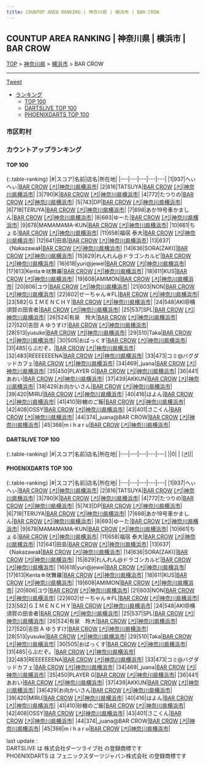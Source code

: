 ```yaml
---
title: COUNTUP AREA RANKING | 神奈川県 | 横浜市 | BAR CROW
---
```

## COUNTUP AREA RANKING | 神奈川県 | 横浜市 | BAR CROW

[TOP](/darts/rank/) > [神奈川県](/darts/rank/神奈川県/) > [横浜市](/darts/rank/神奈川県/横浜市/) > BAR CROW

___

<a href="https://twitter.com/share?ref_src=twsrc%5Etfw" data-text="COUNTUP AREA RANKING | 神奈川県横浜市BAR CROW" class="twitter-share-button" data-hashtags="DARTSLIVE,PHOENIXDARTS,darts,ダーツ" data-show-count="false">Tweet</a>

* [ランキング](#カウントアップランキング)
    * [TOP 100](#top-100)
    * [DARTSLIVE TOP 100](#dartslive-top-100)
    * [PHOENIXDARTS TOP 100](#phoenixdarts-top-100)

### 市区町村

<ul>

</ul>

### カウントアップランキング

#### TOP 100



{:.table-ranking}
|#|スコア|名前|店名|所在地|
|---|---|---|---|---|
|1|937|<span class="rank-name-pd">へぃへぃ</span>|<a href="/darts/rank/shops/39855.html">BAR CROW</a> <a href="https://vs.phoenixdarts.com/jp/shop/shopDetailInfo/s_39855?s_seq=39855">[↗]</a>|<a href="/darts/rank/神奈川県/横浜市">神奈川県横浜市</a>|
|2|816|<span class="rank-name-pd">TATSUYA</span>|<a href="/darts/rank/shops/39855.html">BAR CROW</a> <a href="https://vs.phoenixdarts.com/jp/shop/shopDetailInfo/s_39855?s_seq=39855">[↗]</a>|<a href="/darts/rank/神奈川県/横浜市">神奈川県横浜市</a>|
|3|790|<span class="rank-name-pd">K</span>|<a href="/darts/rank/shops/39855.html">BAR CROW</a> <a href="https://vs.phoenixdarts.com/jp/shop/shopDetailInfo/s_39855?s_seq=39855">[↗]</a>|<a href="/darts/rank/神奈川県/横浜市">神奈川県横浜市</a>|
|4|772|<span class="rank-name-pd">たつりの</span>|<a href="/darts/rank/shops/39855.html">BAR CROW</a> <a href="https://vs.phoenixdarts.com/jp/shop/shopDetailInfo/s_39855?s_seq=39855">[↗]</a>|<a href="/darts/rank/神奈川県/横浜市">神奈川県横浜市</a>|
|5|743|<span class="rank-name-pd">DP</span>|<a href="/darts/rank/shops/39855.html">BAR CROW</a> <a href="https://vs.phoenixdarts.com/jp/shop/shopDetailInfo/s_39855?s_seq=39855">[↗]</a>|<a href="/darts/rank/神奈川県/横浜市">神奈川県横浜市</a>|
|6|718|<span class="rank-name-pd">TERUYA</span>|<a href="/darts/rank/shops/39855.html">BAR CROW</a> <a href="https://vs.phoenixdarts.com/jp/shop/shopDetailInfo/s_39855?s_seq=39855">[↗]</a>|<a href="/darts/rank/神奈川県/横浜市">神奈川県横浜市</a>|
|7|698|<span class="rank-name-pd">あか19号車かましん</span>|<a href="/darts/rank/shops/39855.html">BAR CROW</a> <a href="https://vs.phoenixdarts.com/jp/shop/shopDetailInfo/s_39855?s_seq=39855">[↗]</a>|<a href="/darts/rank/神奈川県/横浜市">神奈川県横浜市</a>|
|8|693|<span class="rank-name-pd">ゆーた</span>|<a href="/darts/rank/shops/39855.html">BAR CROW</a> <a href="https://vs.phoenixdarts.com/jp/shop/shopDetailInfo/s_39855?s_seq=39855">[↗]</a>|<a href="/darts/rank/神奈川県/横浜市">神奈川県横浜市</a>|
|9|678|<span class="rank-name-pd">MAMAMAMA-KUN</span>|<a href="/darts/rank/shops/39855.html">BAR CROW</a> <a href="https://vs.phoenixdarts.com/jp/shop/shopDetailInfo/s_39855?s_seq=39855">[↗]</a>|<a href="/darts/rank/神奈川県/横浜市">神奈川県横浜市</a>|
|10|661|<span class="rank-name-pd">ちょる</span>|<a href="/darts/rank/shops/39855.html">BAR CROW</a> <a href="https://vs.phoenixdarts.com/jp/shop/shopDetailInfo/s_39855?s_seq=39855">[↗]</a>|<a href="/darts/rank/神奈川県/横浜市">神奈川県横浜市</a>|
|11|658|<span class="rank-name-pd">福宿 泰大</span>|<a href="/darts/rank/shops/39855.html">BAR CROW</a> <a href="https://vs.phoenixdarts.com/jp/shop/shopDetailInfo/s_39855?s_seq=39855">[↗]</a>|<a href="/darts/rank/神奈川県/横浜市">神奈川県横浜市</a>|
|12|641|<span class="rank-name-pd">田島</span>|<a href="/darts/rank/shops/39855.html">BAR CROW</a> <a href="https://vs.phoenixdarts.com/jp/shop/shopDetailInfo/s_39855?s_seq=39855">[↗]</a>|<a href="/darts/rank/神奈川県/横浜市">神奈川県横浜市</a>|
|13|637|<span class="rank-name-pd">《Nakazawa》</span>|<a href="/darts/rank/shops/39855.html">BAR CROW</a> <a href="https://vs.phoenixdarts.com/jp/shop/shopDetailInfo/s_39855?s_seq=39855">[↗]</a>|<a href="/darts/rank/神奈川県/横浜市">神奈川県横浜市</a>|
|14|636|<span class="rank-name-pd">SORA[ZAKI]</span>|<a href="/darts/rank/shops/39855.html">BAR CROW</a> <a href="https://vs.phoenixdarts.com/jp/shop/shopDetailInfo/s_39855?s_seq=39855">[↗]</a>|<a href="/darts/rank/神奈川県/横浜市">神奈川県横浜市</a>|
|15|629|<span class="rank-name-pd">れんれん@ドラゴンカルビ</span>|<a href="/darts/rank/shops/39855.html">BAR CROW</a> <a href="https://vs.phoenixdarts.com/jp/shop/shopDetailInfo/s_39855?s_seq=39855">[↗]</a>|<a href="/darts/rank/神奈川県/横浜市">神奈川県横浜市</a>|
|16|618|<span class="rank-name-pd">yuri@jewel</span>|<a href="/darts/rank/shops/39855.html">BAR CROW</a> <a href="https://vs.phoenixdarts.com/jp/shop/shopDetailInfo/s_39855?s_seq=39855">[↗]</a>|<a href="/darts/rank/神奈川県/横浜市">神奈川県横浜市</a>|
|17|613|<span class="rank-name-pd">Kenta☆吠舞羅</span>|<a href="/darts/rank/shops/39855.html">BAR CROW</a> <a href="https://vs.phoenixdarts.com/jp/shop/shopDetailInfo/s_39855?s_seq=39855">[↗]</a>|<a href="/darts/rank/神奈川県/横浜市">神奈川県横浜市</a>|
|18|611|<span class="rank-name-pd">KUS</span>|<a href="/darts/rank/shops/39855.html">BAR CROW</a> <a href="https://vs.phoenixdarts.com/jp/shop/shopDetailInfo/s_39855?s_seq=39855">[↗]</a>|<a href="/darts/rank/神奈川県/横浜市">神奈川県横浜市</a>|
|19|608|<span class="rank-name-pd">AMIMON</span>|<a href="/darts/rank/shops/39855.html">BAR CROW</a> <a href="https://vs.phoenixdarts.com/jp/shop/shopDetailInfo/s_39855?s_seq=39855">[↗]</a>|<a href="/darts/rank/神奈川県/横浜市">神奈川県横浜市</a>|
|20|606|<span class="rank-name-pd">ユウ</span>|<a href="/darts/rank/shops/39855.html">BAR CROW</a> <a href="https://vs.phoenixdarts.com/jp/shop/shopDetailInfo/s_39855?s_seq=39855">[↗]</a>|<a href="/darts/rank/神奈川県/横浜市">神奈川県横浜市</a>|
|21|603|<span class="rank-name-pd">NON</span>|<a href="/darts/rank/shops/39855.html">BAR CROW</a> <a href="https://vs.phoenixdarts.com/jp/shop/shopDetailInfo/s_39855?s_seq=39855">[↗]</a>|<a href="/darts/rank/神奈川県/横浜市">神奈川県横浜市</a>|
|22|602|<span class="rank-name-pd">せーちゃん☆FL</span>|<a href="/darts/rank/shops/39855.html">BAR CROW</a> <a href="https://vs.phoenixdarts.com/jp/shop/shopDetailInfo/s_39855?s_seq=39855">[↗]</a>|<a href="/darts/rank/神奈川県/横浜市">神奈川県横浜市</a>|
|23|582|<span class="rank-name-pd">ＧＩＭＥＮＣＨＹ</span>|<a href="/darts/rank/shops/39855.html">BAR CROW</a> <a href="https://vs.phoenixdarts.com/jp/shop/shopDetailInfo/s_39855?s_seq=39855">[↗]</a>|<a href="/darts/rank/神奈川県/横浜市">神奈川県横浜市</a>|
|24|548|<span class="rank-name-pd">AKI@横須賀の田舎者</span>|<a href="/darts/rank/shops/39855.html">BAR CROW</a> <a href="https://vs.phoenixdarts.com/jp/shop/shopDetailInfo/s_39855?s_seq=39855">[↗]</a>|<a href="/darts/rank/神奈川県/横浜市">神奈川県横浜市</a>|
|25|537|<span class="rank-name-pd">SPL</span>|<a href="/darts/rank/shops/39855.html">BAR CROW</a> <a href="https://vs.phoenixdarts.com/jp/shop/shopDetailInfo/s_39855?s_seq=39855">[↗]</a>|<a href="/darts/rank/神奈川県/横浜市">神奈川県横浜市</a>|
|26|524|<span class="rank-name-pd">有泉　玲大</span>|<a href="/darts/rank/shops/39855.html">BAR CROW</a> <a href="https://vs.phoenixdarts.com/jp/shop/shopDetailInfo/s_39855?s_seq=39855">[↗]</a>|<a href="/darts/rank/神奈川県/横浜市">神奈川県横浜市</a>|
|27|520|<span class="rank-name-pd">吉田 A ゆうすけ</span>|<a href="/darts/rank/shops/39855.html">BAR CROW</a> <a href="https://vs.phoenixdarts.com/jp/shop/shopDetailInfo/s_39855?s_seq=39855">[↗]</a>|<a href="/darts/rank/神奈川県/横浜市">神奈川県横浜市</a>|
|28|513|<span class="rank-name-pd">yusuke</span>|<a href="/darts/rank/shops/39855.html">BAR CROW</a> <a href="https://vs.phoenixdarts.com/jp/shop/shopDetailInfo/s_39855?s_seq=39855">[↗]</a>|<a href="/darts/rank/神奈川県/横浜市">神奈川県横浜市</a>|
|29|510|<span class="rank-name-pd">Taka</span>|<a href="/darts/rank/shops/39855.html">BAR CROW</a> <a href="https://vs.phoenixdarts.com/jp/shop/shopDetailInfo/s_39855?s_seq=39855">[↗]</a>|<a href="/darts/rank/神奈川県/横浜市">神奈川県横浜市</a>|
|30|505|<span class="rank-name-pd">おばっくす</span>|<a href="/darts/rank/shops/39855.html">BAR CROW</a> <a href="https://vs.phoenixdarts.com/jp/shop/shopDetailInfo/s_39855?s_seq=39855">[↗]</a>|<a href="/darts/rank/神奈川県/横浜市">神奈川県横浜市</a>|
|31|485|<span class="rank-name-pd">らぶだぞ。</span>|<a href="/darts/rank/shops/39855.html">BAR CROW</a> <a href="https://vs.phoenixdarts.com/jp/shop/shopDetailInfo/s_39855?s_seq=39855">[↗]</a>|<a href="/darts/rank/神奈川県/横浜市">神奈川県横浜市</a>|
|32|483|<span class="rank-name-pd">REEEEEEENA</span>|<a href="/darts/rank/shops/39855.html">BAR CROW</a> <a href="https://vs.phoenixdarts.com/jp/shop/shopDetailInfo/s_39855?s_seq=39855">[↗]</a>|<a href="/darts/rank/神奈川県/横浜市">神奈川県横浜市</a>|
|33|473|<span class="rank-name-pd">コミ@バグダッドカフェ</span>|<a href="/darts/rank/shops/39855.html">BAR CROW</a> <a href="https://vs.phoenixdarts.com/jp/shop/shopDetailInfo/s_39855?s_seq=39855">[↗]</a>|<a href="/darts/rank/神奈川県/横浜市">神奈川県横浜市</a>|
|34|469|<span class="rank-name-pd">_juana</span>|<a href="/darts/rank/shops/39855.html">BAR CROW</a> <a href="https://vs.phoenixdarts.com/jp/shop/shopDetailInfo/s_39855?s_seq=39855">[↗]</a>|<a href="/darts/rank/神奈川県/横浜市">神奈川県横浜市</a>|
|35|450|<span class="rank-name-pd">PLAYER   G</span>|<a href="/darts/rank/shops/39855.html">BAR CROW</a> <a href="https://vs.phoenixdarts.com/jp/shop/shopDetailInfo/s_39855?s_seq=39855">[↗]</a>|<a href="/darts/rank/神奈川県/横浜市">神奈川県横浜市</a>|
|36|441|<span class="rank-name-pd">あおい</span>|<a href="/darts/rank/shops/39855.html">BAR CROW</a> <a href="https://vs.phoenixdarts.com/jp/shop/shopDetailInfo/s_39855?s_seq=39855">[↗]</a>|<a href="/darts/rank/神奈川県/横浜市">神奈川県横浜市</a>|
|37|439|<span class="rank-name-pd">AKKUN</span>|<a href="/darts/rank/shops/39855.html">BAR CROW</a> <a href="https://vs.phoenixdarts.com/jp/shop/shopDetailInfo/s_39855?s_seq=39855">[↗]</a>|<a href="/darts/rank/神奈川県/横浜市">神奈川県横浜市</a>|
|38|429|<span class="rank-name-pd">お向かいさん</span>|<a href="/darts/rank/shops/39855.html">BAR CROW</a> <a href="https://vs.phoenixdarts.com/jp/shop/shopDetailInfo/s_39855?s_seq=39855">[↗]</a>|<a href="/darts/rank/神奈川県/横浜市">神奈川県横浜市</a>|
|39|420|<span class="rank-name-pd">MIRU</span>|<a href="/darts/rank/shops/39855.html">BAR CROW</a> <a href="https://vs.phoenixdarts.com/jp/shop/shopDetailInfo/s_39855?s_seq=39855">[↗]</a>|<a href="/darts/rank/神奈川県/横浜市">神奈川県横浜市</a>|
|40|416|<span class="rank-name-pd">はよん</span>|<a href="/darts/rank/shops/39855.html">BAR CROW</a> <a href="https://vs.phoenixdarts.com/jp/shop/shopDetailInfo/s_39855?s_seq=39855">[↗]</a>|<a href="/darts/rank/神奈川県/横浜市">神奈川県横浜市</a>|
|41|410|<span class="rank-name-pd">砂糖のご飯</span>|<a href="/darts/rank/shops/39855.html">BAR CROW</a> <a href="https://vs.phoenixdarts.com/jp/shop/shopDetailInfo/s_39855?s_seq=39855">[↗]</a>|<a href="/darts/rank/神奈川県/横浜市">神奈川県横浜市</a>|
|42|408|<span class="rank-name-pd">OSSY</span>|<a href="/darts/rank/shops/39855.html">BAR CROW</a> <a href="https://vs.phoenixdarts.com/jp/shop/shopDetailInfo/s_39855?s_seq=39855">[↗]</a>|<a href="/darts/rank/神奈川県/横浜市">神奈川県横浜市</a>|
|43|401|<span class="rank-name-pd">さこくん</span>|<a href="/darts/rank/shops/39855.html">BAR CROW</a> <a href="https://vs.phoenixdarts.com/jp/shop/shopDetailInfo/s_39855?s_seq=39855">[↗]</a>|<a href="/darts/rank/神奈川県/横浜市">神奈川県横浜市</a>|
|44|374|<span class="rank-name-pd">_juana@BAR CROW</span>|<a href="/darts/rank/shops/39855.html">BAR CROW</a> <a href="https://vs.phoenixdarts.com/jp/shop/shopDetailInfo/s_39855?s_seq=39855">[↗]</a>|<a href="/darts/rank/神奈川県/横浜市">神奈川県横浜市</a>|
|45|366|<span class="rank-name-pd">m i h a r u</span>|<a href="/darts/rank/shops/39855.html">BAR CROW</a> <a href="https://vs.phoenixdarts.com/jp/shop/shopDetailInfo/s_39855?s_seq=39855">[↗]</a>|<a href="/darts/rank/神奈川県/横浜市">神奈川県横浜市</a>|


#### DARTSLIVE TOP 100



{:.table-ranking}
|#|スコア|名前|店名|所在地|
|---|---|---|---|---|
||0|<span class="rank-name-dl"> </span>|<a href="/darts/rank/shops/.html"></a> <a href="">[↗]</a>|<a href="/darts/rank//"></a>|


#### PHOENIXDARTS TOP 100



{:.table-ranking}
|#|スコア|名前|店名|所在地|
|---|---|---|---|---|
|1|937|<span class="rank-name-pd">へぃへぃ</span>|<a href="/darts/rank/shops/39855.html">BAR CROW</a> <a href="https://vs.phoenixdarts.com/jp/shop/shopDetailInfo/s_39855?s_seq=39855">[↗]</a>|<a href="/darts/rank/神奈川県/横浜市">神奈川県横浜市</a>|
|2|816|<span class="rank-name-pd">TATSUYA</span>|<a href="/darts/rank/shops/39855.html">BAR CROW</a> <a href="https://vs.phoenixdarts.com/jp/shop/shopDetailInfo/s_39855?s_seq=39855">[↗]</a>|<a href="/darts/rank/神奈川県/横浜市">神奈川県横浜市</a>|
|3|790|<span class="rank-name-pd">K</span>|<a href="/darts/rank/shops/39855.html">BAR CROW</a> <a href="https://vs.phoenixdarts.com/jp/shop/shopDetailInfo/s_39855?s_seq=39855">[↗]</a>|<a href="/darts/rank/神奈川県/横浜市">神奈川県横浜市</a>|
|4|772|<span class="rank-name-pd">たつりの</span>|<a href="/darts/rank/shops/39855.html">BAR CROW</a> <a href="https://vs.phoenixdarts.com/jp/shop/shopDetailInfo/s_39855?s_seq=39855">[↗]</a>|<a href="/darts/rank/神奈川県/横浜市">神奈川県横浜市</a>|
|5|743|<span class="rank-name-pd">DP</span>|<a href="/darts/rank/shops/39855.html">BAR CROW</a> <a href="https://vs.phoenixdarts.com/jp/shop/shopDetailInfo/s_39855?s_seq=39855">[↗]</a>|<a href="/darts/rank/神奈川県/横浜市">神奈川県横浜市</a>|
|6|718|<span class="rank-name-pd">TERUYA</span>|<a href="/darts/rank/shops/39855.html">BAR CROW</a> <a href="https://vs.phoenixdarts.com/jp/shop/shopDetailInfo/s_39855?s_seq=39855">[↗]</a>|<a href="/darts/rank/神奈川県/横浜市">神奈川県横浜市</a>|
|7|698|<span class="rank-name-pd">あか19号車かましん</span>|<a href="/darts/rank/shops/39855.html">BAR CROW</a> <a href="https://vs.phoenixdarts.com/jp/shop/shopDetailInfo/s_39855?s_seq=39855">[↗]</a>|<a href="/darts/rank/神奈川県/横浜市">神奈川県横浜市</a>|
|8|693|<span class="rank-name-pd">ゆーた</span>|<a href="/darts/rank/shops/39855.html">BAR CROW</a> <a href="https://vs.phoenixdarts.com/jp/shop/shopDetailInfo/s_39855?s_seq=39855">[↗]</a>|<a href="/darts/rank/神奈川県/横浜市">神奈川県横浜市</a>|
|9|678|<span class="rank-name-pd">MAMAMAMA-KUN</span>|<a href="/darts/rank/shops/39855.html">BAR CROW</a> <a href="https://vs.phoenixdarts.com/jp/shop/shopDetailInfo/s_39855?s_seq=39855">[↗]</a>|<a href="/darts/rank/神奈川県/横浜市">神奈川県横浜市</a>|
|10|661|<span class="rank-name-pd">ちょる</span>|<a href="/darts/rank/shops/39855.html">BAR CROW</a> <a href="https://vs.phoenixdarts.com/jp/shop/shopDetailInfo/s_39855?s_seq=39855">[↗]</a>|<a href="/darts/rank/神奈川県/横浜市">神奈川県横浜市</a>|
|11|658|<span class="rank-name-pd">福宿 泰大</span>|<a href="/darts/rank/shops/39855.html">BAR CROW</a> <a href="https://vs.phoenixdarts.com/jp/shop/shopDetailInfo/s_39855?s_seq=39855">[↗]</a>|<a href="/darts/rank/神奈川県/横浜市">神奈川県横浜市</a>|
|12|641|<span class="rank-name-pd">田島</span>|<a href="/darts/rank/shops/39855.html">BAR CROW</a> <a href="https://vs.phoenixdarts.com/jp/shop/shopDetailInfo/s_39855?s_seq=39855">[↗]</a>|<a href="/darts/rank/神奈川県/横浜市">神奈川県横浜市</a>|
|13|637|<span class="rank-name-pd">《Nakazawa》</span>|<a href="/darts/rank/shops/39855.html">BAR CROW</a> <a href="https://vs.phoenixdarts.com/jp/shop/shopDetailInfo/s_39855?s_seq=39855">[↗]</a>|<a href="/darts/rank/神奈川県/横浜市">神奈川県横浜市</a>|
|14|636|<span class="rank-name-pd">SORA[ZAKI]</span>|<a href="/darts/rank/shops/39855.html">BAR CROW</a> <a href="https://vs.phoenixdarts.com/jp/shop/shopDetailInfo/s_39855?s_seq=39855">[↗]</a>|<a href="/darts/rank/神奈川県/横浜市">神奈川県横浜市</a>|
|15|629|<span class="rank-name-pd">れんれん@ドラゴンカルビ</span>|<a href="/darts/rank/shops/39855.html">BAR CROW</a> <a href="https://vs.phoenixdarts.com/jp/shop/shopDetailInfo/s_39855?s_seq=39855">[↗]</a>|<a href="/darts/rank/神奈川県/横浜市">神奈川県横浜市</a>|
|16|618|<span class="rank-name-pd">yuri@jewel</span>|<a href="/darts/rank/shops/39855.html">BAR CROW</a> <a href="https://vs.phoenixdarts.com/jp/shop/shopDetailInfo/s_39855?s_seq=39855">[↗]</a>|<a href="/darts/rank/神奈川県/横浜市">神奈川県横浜市</a>|
|17|613|<span class="rank-name-pd">Kenta☆吠舞羅</span>|<a href="/darts/rank/shops/39855.html">BAR CROW</a> <a href="https://vs.phoenixdarts.com/jp/shop/shopDetailInfo/s_39855?s_seq=39855">[↗]</a>|<a href="/darts/rank/神奈川県/横浜市">神奈川県横浜市</a>|
|18|611|<span class="rank-name-pd">KUS</span>|<a href="/darts/rank/shops/39855.html">BAR CROW</a> <a href="https://vs.phoenixdarts.com/jp/shop/shopDetailInfo/s_39855?s_seq=39855">[↗]</a>|<a href="/darts/rank/神奈川県/横浜市">神奈川県横浜市</a>|
|19|608|<span class="rank-name-pd">AMIMON</span>|<a href="/darts/rank/shops/39855.html">BAR CROW</a> <a href="https://vs.phoenixdarts.com/jp/shop/shopDetailInfo/s_39855?s_seq=39855">[↗]</a>|<a href="/darts/rank/神奈川県/横浜市">神奈川県横浜市</a>|
|20|606|<span class="rank-name-pd">ユウ</span>|<a href="/darts/rank/shops/39855.html">BAR CROW</a> <a href="https://vs.phoenixdarts.com/jp/shop/shopDetailInfo/s_39855?s_seq=39855">[↗]</a>|<a href="/darts/rank/神奈川県/横浜市">神奈川県横浜市</a>|
|21|603|<span class="rank-name-pd">NON</span>|<a href="/darts/rank/shops/39855.html">BAR CROW</a> <a href="https://vs.phoenixdarts.com/jp/shop/shopDetailInfo/s_39855?s_seq=39855">[↗]</a>|<a href="/darts/rank/神奈川県/横浜市">神奈川県横浜市</a>|
|22|602|<span class="rank-name-pd">せーちゃん☆FL</span>|<a href="/darts/rank/shops/39855.html">BAR CROW</a> <a href="https://vs.phoenixdarts.com/jp/shop/shopDetailInfo/s_39855?s_seq=39855">[↗]</a>|<a href="/darts/rank/神奈川県/横浜市">神奈川県横浜市</a>|
|23|582|<span class="rank-name-pd">ＧＩＭＥＮＣＨＹ</span>|<a href="/darts/rank/shops/39855.html">BAR CROW</a> <a href="https://vs.phoenixdarts.com/jp/shop/shopDetailInfo/s_39855?s_seq=39855">[↗]</a>|<a href="/darts/rank/神奈川県/横浜市">神奈川県横浜市</a>|
|24|548|<span class="rank-name-pd">AKI@横須賀の田舎者</span>|<a href="/darts/rank/shops/39855.html">BAR CROW</a> <a href="https://vs.phoenixdarts.com/jp/shop/shopDetailInfo/s_39855?s_seq=39855">[↗]</a>|<a href="/darts/rank/神奈川県/横浜市">神奈川県横浜市</a>|
|25|537|<span class="rank-name-pd">SPL</span>|<a href="/darts/rank/shops/39855.html">BAR CROW</a> <a href="https://vs.phoenixdarts.com/jp/shop/shopDetailInfo/s_39855?s_seq=39855">[↗]</a>|<a href="/darts/rank/神奈川県/横浜市">神奈川県横浜市</a>|
|26|524|<span class="rank-name-pd">有泉　玲大</span>|<a href="/darts/rank/shops/39855.html">BAR CROW</a> <a href="https://vs.phoenixdarts.com/jp/shop/shopDetailInfo/s_39855?s_seq=39855">[↗]</a>|<a href="/darts/rank/神奈川県/横浜市">神奈川県横浜市</a>|
|27|520|<span class="rank-name-pd">吉田 A ゆうすけ</span>|<a href="/darts/rank/shops/39855.html">BAR CROW</a> <a href="https://vs.phoenixdarts.com/jp/shop/shopDetailInfo/s_39855?s_seq=39855">[↗]</a>|<a href="/darts/rank/神奈川県/横浜市">神奈川県横浜市</a>|
|28|513|<span class="rank-name-pd">yusuke</span>|<a href="/darts/rank/shops/39855.html">BAR CROW</a> <a href="https://vs.phoenixdarts.com/jp/shop/shopDetailInfo/s_39855?s_seq=39855">[↗]</a>|<a href="/darts/rank/神奈川県/横浜市">神奈川県横浜市</a>|
|29|510|<span class="rank-name-pd">Taka</span>|<a href="/darts/rank/shops/39855.html">BAR CROW</a> <a href="https://vs.phoenixdarts.com/jp/shop/shopDetailInfo/s_39855?s_seq=39855">[↗]</a>|<a href="/darts/rank/神奈川県/横浜市">神奈川県横浜市</a>|
|30|505|<span class="rank-name-pd">おばっくす</span>|<a href="/darts/rank/shops/39855.html">BAR CROW</a> <a href="https://vs.phoenixdarts.com/jp/shop/shopDetailInfo/s_39855?s_seq=39855">[↗]</a>|<a href="/darts/rank/神奈川県/横浜市">神奈川県横浜市</a>|
|31|485|<span class="rank-name-pd">らぶだぞ。</span>|<a href="/darts/rank/shops/39855.html">BAR CROW</a> <a href="https://vs.phoenixdarts.com/jp/shop/shopDetailInfo/s_39855?s_seq=39855">[↗]</a>|<a href="/darts/rank/神奈川県/横浜市">神奈川県横浜市</a>|
|32|483|<span class="rank-name-pd">REEEEEEENA</span>|<a href="/darts/rank/shops/39855.html">BAR CROW</a> <a href="https://vs.phoenixdarts.com/jp/shop/shopDetailInfo/s_39855?s_seq=39855">[↗]</a>|<a href="/darts/rank/神奈川県/横浜市">神奈川県横浜市</a>|
|33|473|<span class="rank-name-pd">コミ@バグダッドカフェ</span>|<a href="/darts/rank/shops/39855.html">BAR CROW</a> <a href="https://vs.phoenixdarts.com/jp/shop/shopDetailInfo/s_39855?s_seq=39855">[↗]</a>|<a href="/darts/rank/神奈川県/横浜市">神奈川県横浜市</a>|
|34|469|<span class="rank-name-pd">_juana</span>|<a href="/darts/rank/shops/39855.html">BAR CROW</a> <a href="https://vs.phoenixdarts.com/jp/shop/shopDetailInfo/s_39855?s_seq=39855">[↗]</a>|<a href="/darts/rank/神奈川県/横浜市">神奈川県横浜市</a>|
|35|450|<span class="rank-name-pd">PLAYER   G</span>|<a href="/darts/rank/shops/39855.html">BAR CROW</a> <a href="https://vs.phoenixdarts.com/jp/shop/shopDetailInfo/s_39855?s_seq=39855">[↗]</a>|<a href="/darts/rank/神奈川県/横浜市">神奈川県横浜市</a>|
|36|441|<span class="rank-name-pd">あおい</span>|<a href="/darts/rank/shops/39855.html">BAR CROW</a> <a href="https://vs.phoenixdarts.com/jp/shop/shopDetailInfo/s_39855?s_seq=39855">[↗]</a>|<a href="/darts/rank/神奈川県/横浜市">神奈川県横浜市</a>|
|37|439|<span class="rank-name-pd">AKKUN</span>|<a href="/darts/rank/shops/39855.html">BAR CROW</a> <a href="https://vs.phoenixdarts.com/jp/shop/shopDetailInfo/s_39855?s_seq=39855">[↗]</a>|<a href="/darts/rank/神奈川県/横浜市">神奈川県横浜市</a>|
|38|429|<span class="rank-name-pd">お向かいさん</span>|<a href="/darts/rank/shops/39855.html">BAR CROW</a> <a href="https://vs.phoenixdarts.com/jp/shop/shopDetailInfo/s_39855?s_seq=39855">[↗]</a>|<a href="/darts/rank/神奈川県/横浜市">神奈川県横浜市</a>|
|39|420|<span class="rank-name-pd">MIRU</span>|<a href="/darts/rank/shops/39855.html">BAR CROW</a> <a href="https://vs.phoenixdarts.com/jp/shop/shopDetailInfo/s_39855?s_seq=39855">[↗]</a>|<a href="/darts/rank/神奈川県/横浜市">神奈川県横浜市</a>|
|40|416|<span class="rank-name-pd">はよん</span>|<a href="/darts/rank/shops/39855.html">BAR CROW</a> <a href="https://vs.phoenixdarts.com/jp/shop/shopDetailInfo/s_39855?s_seq=39855">[↗]</a>|<a href="/darts/rank/神奈川県/横浜市">神奈川県横浜市</a>|
|41|410|<span class="rank-name-pd">砂糖のご飯</span>|<a href="/darts/rank/shops/39855.html">BAR CROW</a> <a href="https://vs.phoenixdarts.com/jp/shop/shopDetailInfo/s_39855?s_seq=39855">[↗]</a>|<a href="/darts/rank/神奈川県/横浜市">神奈川県横浜市</a>|
|42|408|<span class="rank-name-pd">OSSY</span>|<a href="/darts/rank/shops/39855.html">BAR CROW</a> <a href="https://vs.phoenixdarts.com/jp/shop/shopDetailInfo/s_39855?s_seq=39855">[↗]</a>|<a href="/darts/rank/神奈川県/横浜市">神奈川県横浜市</a>|
|43|401|<span class="rank-name-pd">さこくん</span>|<a href="/darts/rank/shops/39855.html">BAR CROW</a> <a href="https://vs.phoenixdarts.com/jp/shop/shopDetailInfo/s_39855?s_seq=39855">[↗]</a>|<a href="/darts/rank/神奈川県/横浜市">神奈川県横浜市</a>|
|44|374|<span class="rank-name-pd">_juana@BAR CROW</span>|<a href="/darts/rank/shops/39855.html">BAR CROW</a> <a href="https://vs.phoenixdarts.com/jp/shop/shopDetailInfo/s_39855?s_seq=39855">[↗]</a>|<a href="/darts/rank/神奈川県/横浜市">神奈川県横浜市</a>|
|45|366|<span class="rank-name-pd">m i h a r u</span>|<a href="/darts/rank/shops/39855.html">BAR CROW</a> <a href="https://vs.phoenixdarts.com/jp/shop/shopDetailInfo/s_39855?s_seq=39855">[↗]</a>|<a href="/darts/rank/神奈川県/横浜市">神奈川県横浜市</a>|


<div class="footer border-top border-gray-light mt-5 pt-3 text-right text-gray">
    last update : <span style="font-weight: italic" id="foot_last_modified"></span><br />
    DARTSLIVE は 株式会社ダーツライブ社 の登録商標です<br />
    PHOENIXDARTS は フェニックスダーツジャパン株式会社 の登録商標です<br />
</div>

<script src="https://cdnjs.cloudflare.com/ajax/libs/jquery.tablesorter/2.31.3/js/jquery.tablesorter.min.js" integrity="sha512-qzgd5cYSZcosqpzpn7zF2ZId8f/8CHmFKZ8j7mU4OUXTNRd5g+ZHBPsgKEwoqxCtdQvExE5LprwwPAgoicguNg==" crossorigin="anonymous" referrerpolicy="no-referrer"></script>
<link rel="stylesheet" href="https://cdnjs.cloudflare.com/ajax/libs/jquery.tablesorter/2.31.3/css/theme.default.min.css" integrity="sha512-wghhOJkjQX0Lh3NSWvNKeZ0ZpNn+SPVXX1Qyc9OCaogADktxrBiBdKGDoqVUOyhStvMBmJQ8ZdMHiR3wuEq8+w==" crossorigin="anonymous" referrerpolicy="no-referrer" />
<script>
$(function() {
    $(".table-ranking").tablesorter({sortList:[[0, 0]]});
    $("#foot_last_modified").text(formatDate(new Date(document.lastModified), 'yyyy-MM-dd HH:mm:ss'));
});
</script>

<script async src="https://platform.twitter.com/widgets.js" charset="utf-8"></script>